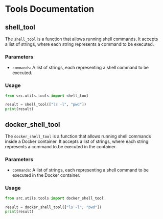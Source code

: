 # Tools Documentation
## shell_tool
The `shell_tool` is a function that allows running shell commands. It accepts a list of strings, where each string represents a command to be executed.
### Parameters
- `commands`: A list of strings, each representing a shell command to be executed.
### Usage
```python
from src.utils.tools import shell_tool

result = shell_tool(["ls -l", "pwd"])
print(result)
```

## docker_shell_tool
The `docker_shell_tool` is a function that allows running shell commands inside a Docker container. It accepts a list of strings, where each string represents a command to be executed in the container.
### Parameters
- `commands`: A list of strings, each representing a shell command to be executed in the Docker container.
### Usage
```python
from src.utils.tools import docker_shell_tool

result = docker_shell_tool(["ls -l", "pwd"])
print(result)
```

